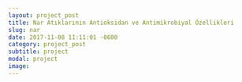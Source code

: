 ```yaml
---
layout: project_post
title: Nar Atıklarının Antioksidan ve Antimikrobiyal Özellikleri
slug: nar
date: 2017-11-08 11:11:01 -0600
category: project_post
subtitle: project
modal: project
image: 
---
```

